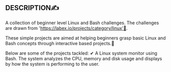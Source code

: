 ## DESCRIPTION✍

A collection of beginner level Linux and Bash challenges. The challenges are drawn from 'https://labex.io/projects/category/linux'📌.

These simple projects are aimed at helping beginners grasp basic Linux and Bash concepts through interactive based projects.🚀

Below are some of the projects tackled:
✔ A Linux system monitor using Bash. The system analyzes the CPU, memory and disk usage and displays by how the system is performing to the user.
